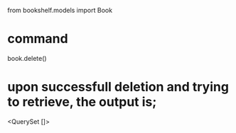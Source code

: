 from bookshelf.models import Book

# command
book.delete()

# upon successfull deletion and trying to retrieve, the output is;

<QuerySet []>


